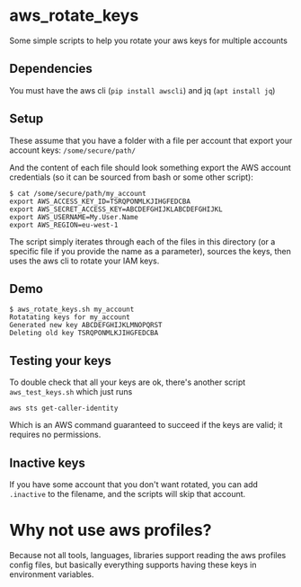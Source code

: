 # aws_rotate_keys
Some simple scripts to help you rotate your aws keys for multiple accounts

## Dependencies

You must have the aws cli (`pip install awscli`) and jq (`apt install jq`)

## Setup

These assume that you have a folder with a file per account that export your account keys:
`/some/secure/path/`

And the content of each file should look something export the AWS account credentials (so it can be sourced from bash or some other script):

    $ cat /some/secure/path/my_account
    export AWS_ACCESS_KEY_ID=TSRQPONMLKJIHGFEDCBA
    export AWS_SECRET_ACCESS_KEY=ABCDEFGHIJKLABCDEFGHIJKL
    export AWS_USERNAME=My.User.Name
    export AWS_REGION=eu-west-1
    
The script simply iterates through each of the files in this directory (or a specific file if you provide the name as a parameter), sources the keys, then uses the aws cli to rotate your IAM keys.

## Demo

    $ aws_rotate_keys.sh my_account
    Rotatating keys for my_account
    Generated new key ABCDEFGHIJKLMNOPQRST
    Deleting old key TSRQPONMLKJIHGFEDCBA

## Testing your keys

To double check that all your keys are ok, there's another script `aws_test_keys.sh` which just runs

    aws sts get-caller-identity
    
Which is an AWS command guaranteed to succeed if the keys are valid; it requires no permissions.

## Inactive keys

If you have some account that you don't want rotated, you can add `.inactive` to the filename, and the scripts will skip that account.

# Why not use aws profiles? 

Because not all tools, languages, libraries support reading the aws profiles config files, but basically everything supports having these keys in environment variables.

